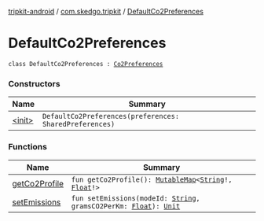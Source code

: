[tripkit-android](../../index.md) / [com.skedgo.tripkit](../index.md) / [DefaultCo2Preferences](./index.md)

# DefaultCo2Preferences

`class DefaultCo2Preferences : `[`Co2Preferences`](../-co2-preferences/index.md)

### Constructors

| Name | Summary |
|---|---|
| [&lt;init&gt;](-init-.md) | `DefaultCo2Preferences(preferences: SharedPreferences)` |

### Functions

| Name | Summary |
|---|---|
| [getCo2Profile](get-co2-profile.md) | `fun getCo2Profile(): `[`MutableMap`](https://kotlinlang.org/api/latest/jvm/stdlib/kotlin.collections/-mutable-map/index.html)`<`[`String`](https://kotlinlang.org/api/latest/jvm/stdlib/kotlin/-string/index.html)`!, `[`Float`](https://kotlinlang.org/api/latest/jvm/stdlib/kotlin/-float/index.html)`!>` |
| [setEmissions](set-emissions.md) | `fun setEmissions(modeId: `[`String`](https://kotlinlang.org/api/latest/jvm/stdlib/kotlin/-string/index.html)`, gramsCO2PerKm: `[`Float`](https://kotlinlang.org/api/latest/jvm/stdlib/kotlin/-float/index.html)`): `[`Unit`](https://kotlinlang.org/api/latest/jvm/stdlib/kotlin/-unit/index.html) |
